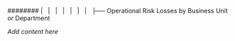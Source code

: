 ######## |   |   |   |   |   |   |   ├── Operational Risk Losses by Business Unit or Department

*Add content here*